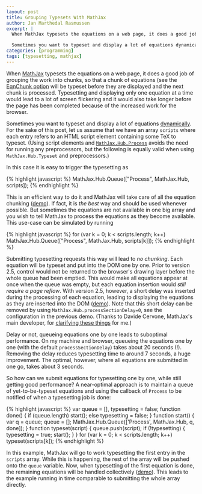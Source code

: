 ```yaml
---
layout: post
title: Grouping Typesets With MathJax
author: Jan Marthedal Rasmussen
excerpt: |
  When MathJax typesets the equations on a web page, it does a good job of grouping the work into chunks, so that a chunk of equations (see the EqnChunk option) will be typeset before they are displayed and the next chunk is processed. Typesetting and displaying one equation at a time leads to a lot of screen flickering and it also takes longer before the page is completed because of the increased work for the browser.

  Sometimes you want to typeset and display a lot of equations dynamically [...]
categories: [programming]
tags: [typesetting, mathjax]
---
```

When [MathJax](http://mathjax.org) typesets the equations on a web page, it does a good job of grouping the work into chunks, so that a chunk of equations (see the [EqnChunk option](http://docs.mathjax.org/en/v2.5-latest/options/HTML-CSS.html) will be typeset before they are displayed and the next chunk is processed. Typesetting and displaying only one equation at a time would lead to a lot of screen flickering and it would also take longer before the page has been completed because of the increased work for the browser.

Sometimes you want to typeset and display a lot of equations [dynamically](http://docs.mathjax.org/en/v2.5-latest/typeset.html). For the sake of this post, let us assume that we have an array `scripts` where each entry refers to an HTML script element containing some TeX to typeset. (Using script elements and [`MathJax.Hub.Process`](http://docs.mathjax.org/en/v2.5-latest/api/hub.html#Process) avoids the need for running any preprocessors, but the following is equally valid when using `MathJax.Hub.Typeset` and preprocessors.)

In this case it is easy to trigger the typesetting as

{% highlight javascript %}
MathJax.Hub.Queue(["Process", MathJax.Hub, scripts]);
{% endhighlight %}

This is an efficient way to do it and MathJax will take care of all the equation chunking ([demo](http://jsfiddle.net/janmr/g870rjLp/1/)). If fact, it is *the best* way and should be used whenever possible. But sometimes the equations are not available in one big array and you wish to tell MathJax to process the equations as they become available. This use-case can be simulated by running

{% highlight javascript %}
for (var k = 0; k < scripts.length; k++)
  MathJax.Hub.Queue(["Process", MathJax.Hub, scripts[k]]);
{% endhighlight %}

Submitting typesetting requests this way will lead to *no chunking*. Each equation will be typeset and put into the DOM one by one. Prior to version 2.5, control would not be returned to the browser's drawing layer before the whole queue had been emptied. This would make all equations appear at once when the queue was empty, but each equation insertion would *still require a page reflow*. With version 2.5, however, a short delay was inserted during the processing of each equation, leading to displaying the equations as they are inserted into the DOM ([demo](http://jsfiddle.net/janmr/c5tcvzyL/)). Note that this short delay can be removed by using `MathJax.Hub.processSectionDelay=0`, see the configuration in the previous demo. (Thanks to Davide Cervone, MathJax's main developer, for [clarifying these things](https://groups.google.com/d/msg/mathjax-dev/1QsO1B6OZ40/MLOAeaPzNFkJ) for me.)

Delay or not, queueing equations one by one leads to suboptimal performance. On my machine and browser, queueing the equations one by one (with the default `processSectionDelay`) takes about 20 seconds (!). Removing the delay reduces typesetting time to around 7 seconds, a huge improvement. The optimal, however, where all equations are submitted in one go, takes about 3 seconds.

So how can we submit equations for typesetting one by one, while still getting good performance? A near-optimal approach is to maintain a queue of yet-to-be-typeset equations and using the callback of `Process` to be notified of when a typesetting job is done:

{% highlight javascript %}
var queue = [], typesetting = false;
function done() {
    if (queue.length) start();
    else typesetting = false;
}
function start() {
    var q = queue;
    queue = [];
    MathJax.Hub.Queue(['Process', MathJax.Hub, q, done]);
}
function typeset(script) {
    queue.push(script);
    if (!typesetting) {
        typesetting = true;
        start();
    }
}
for (var k = 0; k < scripts.length; k++)
    typeset(scripts[k]);
{% endhighlight %}

In this example, MathJax will go to work typesetting the first entry in the `scripts` array. While this is happening, the rest of the array will be pushed onto the `queue` variable. Now, when typesetting of the first equation is done, the remaining equations will be handled collectively ([demo](http://jsfiddle.net/janmr/6vk0v0cq/2/)). This leads to the example running in time comparable to submitting the whole array directly.
